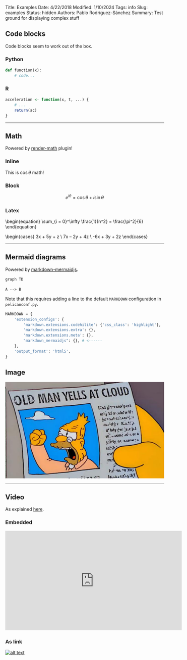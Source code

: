 Title: Examples
Date: 4/22/2018
Modified: 1/10/2024
Tags: info
Slug: examples
Status: hidden
Authors: Pablo Rodríguez-Sánchez
Summary: Test ground for displaying complex stuff

## Code blocks

Code blocks seem to work out of the box.

### Python
```python
def function(x):
    # code...
```


### R
```r
acceleration <- function(x, t, ...) {
    # ...
    return(ac)
}
```

---

## Math

Powered by [render-math](https://github.com/pelican-plugins/render-math) plugin!

### Inline
This is $\cos \theta$ math!

### Block

$$
e^{i\theta} = \cos \theta + i \sin \theta
$$

### Latex
\begin{equation} 
    \sum_{i = 0}^\infty \frac{1}{n^2} = \frac{\pi^2}{6} 
\end{equation}

\begin{cases} 
    3x + 5y + z \\ 
    7x – 2y + 4z \\ 
    -6x + 3y + 2z 
\end{cases}

---

## Mermaid diagrams

Powered by [markdown-mermaidjs](https://github.com/Lee-W/markdown-mermaidjs).

```mermaid
graph TD

A --> B

```

Note that this requires adding a line to the default `MARKDOWN` configuration in `pelicanconf.py`.

```python
MARKDOWN = {
    'extension_configs': {
        'markdown.extensions.codehilite': {'css_class': 'highlight'},
        'markdown.extensions.extra': {},
        'markdown.extensions.meta': {},
        "markdown_mermaidjs": {}, # <------
    },
    'output_format': 'html5',
}
```

## Image

![]({filename}/../images/2024-10/old-man.png)

---

## Video

As explained [here](https://blog.markdowntools.com/posts/how-to-embed-a-video-in-markdown).

### Embedded
<iframe width="560" height="315" src="https://www.youtube.com/embed/tzxlw14Z8wU" frameborder="0" allow="accelerometer; autoplay; clipboard-write; encrypted-media; gyroscope; picture-in-picture" allowfullscreen></iframe>

### As link
[![alt text](https://img.youtube.com/vi/tzxlw14Z8wU/0.jpg)](https://www.youtube.com/watch?v=tzxlw14Z8wU)